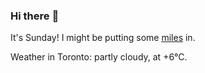 ### Hi there :wave:

It's Sunday! I might be putting some [miles](https://www.strava.com/athletes/889963) in.

Weather in Toronto: partly cloudy, at +6°C.

